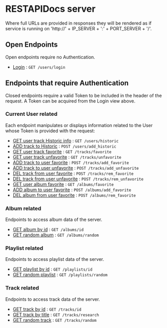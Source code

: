 # RESTAPIDocs server

Where full URLs are provided in responses they will be rendered as if service
is running on 'http://' + IP_SERVER + ':' + PORT_SERVER + '/'.

## Open Endpoints

Open endpoints require no Authentication.

* [Login](login.md) : `GET /users/login`

## Endpoints that require Authentication

Closed endpoints require a valid Token to be included in the header of the
request. A Token can be acquired from the Login view above.

### Current User related

Each endpoint manipulates or displays information related to the User whose
Token is provided with the request:

* [GET user track Historic info](user/get.md) : `GET /users/historic`
* [ADD track to Historic](user/put.md) : `POST /users/add_historic`
* [GET user track favorite](user/put.md) : `GET /tracks/favorite`
* [GET user track unfavorite](user/put.md) : `GET /tracks/unfavorite`
* [ADD track to user favorite](user/put.md) : `POST /tracks/add_favorite`
* [ADD track to user unfavorite](user/put.md) : `POST /tracks/add_unfavorite`
* [DEL track from user favorite](user/put.md) : `POST /tracks/rem_favorite`
* [DEL track from user unfavorite](user/put.md) : `POST /tracks/rem_unfavorite`
* [GET user album favorite](user/put.md) : `GET /albums/favorite`
* [ADD album to user favorite](user/put.md) : `POST /albums/add_favorite`
* [DEL album from user favorite](user/put.md) : `POST /albums/rem_favorite`


### Album related

Endpoints to access album data of the server.

* [GET album by id](user/put.md) : `GET /albums/id`
* [GET random album](user/put.md) : `GET /albums/random`

### Playlist related

Endpoints to access playlist data of the server.

* [GET playlist by id](user/put.md) : `GET /playlists/id`
* [GET random playlist](user/put.md) : `GET /playlists/random`


### Track related

Endpoints to access track data of the server.

* [GET track by id](user/put.md) : `GET /tracks/id`
* [GET track by title](user/put.md) : `GET /tracks/research`
* [GET random track](user/put.md) : `GET /tracks/random`
